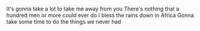 It's gonna take a lot to take me away from you
There's nothing that a hundred men or more could ever do
I bless the rains down in Africa
Gonna take some time to do the things we never had
